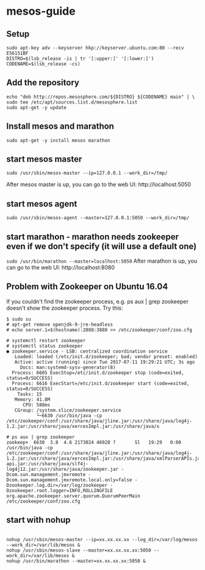 # mesos-guide

## Setup
```
sudo apt-key adv --keyserver hkp://keyserver.ubuntu.com:80 --recv E56151BF
DISTRO=$(lsb_release -is | tr '[:upper:]' '[:lower:]')
CODENAME=$(lsb_release -cs)
```

## Add the repository
```
echo "deb http://repos.mesosphere.com/${DISTRO} ${CODENAME} main" | \
sudo tee /etc/apt/sources.list.d/mesosphere.list
sudo apt-get -y update
```

## Install mesos and marathon
```
sudo apt-get -y install mesos marathon
```

## start mesos master
```
sudo /usr/sbin/mesos-master --ip=127.0.0.1 --work_dir=/tmp/
```
After mesos master is up, you can go to the web UI: http://localhost:5050

## start mesos agent
```sudo /usr/sbin/mesos-agent --master=127.0.0.1:5050 --work_dir=/tmp/```

## start marathon - marathon needs zookeeper even if we don't specify (it will use a default one)
```sudo /usr/bin/marathon --master=localhost:5050```
After marathon is up, you can go to the web UI: http://localhost:8080

## Problem with Zookeeper on Ubuntu 16.04
If you couldn't find the zookeeper process, e.g. ps aux | grep zookeeper doesn't show the zookeeper process. Try this:
```
$ sudo su
# apt-get remove openjdk-9-jre-headless
# echo server.1=$(hostname):2888:3888 >> /etc/zookeeper/conf/zoo.cfg

# systemctl restart zookeeper
# systemctl status zookeeper
● zookeeper.service - LSB: centralized coordination service
   Loaded: loaded (/etc/init.d/zookeeper; bad; vendor preset: enabled)
   Active: active (running) since Tue 2017-07-11 19:29:21 UTC; 3s ago
     Docs: man:systemd-sysv-generator(8)
  Process: 6605 ExecStop=/etc/init.d/zookeeper stop (code=exited, status=0/SUCCESS)
  Process: 6616 ExecStart=/etc/init.d/zookeeper start (code=exited, status=0/SUCCESS)
    Tasks: 15
   Memory: 41.8M
      CPU: 588ms
   CGroup: /system.slice/zookeeper.service
           └─6630 /usr/bin/java -cp /etc/zookeeper/conf:/usr/share/java/jline.jar:/usr/share/java/log4j-1.2.jar:/usr/share/java/xercesImpl.jar:/usr/share/java/x

# ps aux | grep zookeeper
zookeep+  6630  3.8  4.6 2173024 46928 ?       Sl   19:29   0:00 /usr/bin/java -cp /etc/zookeeper/conf:/usr/share/java/jline.jar:/usr/share/java/log4j-1.2.jar:/usr/share/java/xercesImpl.jar:/usr/share/java/xmlParserAPIs.jar:/usr/share/java/netty.jar:/usr/share/java/slf4j-api.jar:/usr/share/java/slf4j-log4j12.jar:/usr/share/java/zookeeper.jar -Dcom.sun.management.jmxremote -Dcom.sun.management.jmxremote.local.only=false -Dzookeeper.log.dir=/var/log/zookeeper -Dzookeeper.root.logger=INFO,ROLLINGFILE org.apache.zookeeper.server.quorum.QuorumPeerMain /etc/zookeeper/conf/zoo.cfg
```

## start with nohup
```

nohup /usr/sbin/mesos-master --ip=xx.xx.xx.xx --log_dir=/var/log/mesos --work_dir=/var/lib/mesos &
nohup /usr/sbin/mesos-slave --master=xx.xx.xx.xx:5050 --work_dir=/var/lib/mesos & 
nohup /usr/bin/marathon --master=xx.xx.xx.xx:5050 &
```
